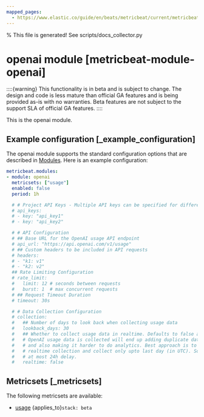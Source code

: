 ```yaml
---
mapped_pages:
  - https://www.elastic.co/guide/en/beats/metricbeat/current/metricbeat-module-openai.html
---
```


% This file is generated! See scripts/docs_collector.py

# openai module [metricbeat-module-openai]

::::{warning}
This functionality is in beta and is subject to change. The design and code is less mature than official GA features and is being provided as-is with no warranties. Beta features are not subject to the support SLA of official GA features.
::::


This is the openai module.


## Example configuration [_example_configuration]

The openai module supports the standard configuration options that are described in [Modules](/reference/metricbeat/configuration-metricbeat.md). Here is an example configuration:

```yaml
metricbeat.modules:
- module: openai
  metricsets: ["usage"]
  enabled: false
  period: 1h

  # # Project API Keys - Multiple API keys can be specified for different projects
  # api_keys:
  # - key: "api_key1"
  # - key: "api_key2"

  # # API Configuration
  # ## Base URL for the OpenAI usage API endpoint
  # api_url: "https://api.openai.com/v1/usage"
  # ## Custom headers to be included in API requests
  # headers:
  # - "k1: v1"
  # - "k2: v2"
  ## Rate Limiting Configuration
  # rate_limit:
  #   limit: 12 # seconds between requests
  #   burst: 1  # max concurrent requests
  # ## Request Timeout Duration
  # timeout: 30s

  # # Data Collection Configuration
  # collection:
  #   ## Number of days to look back when collecting usage data
  #   lookback_days: 30
  #   ## Whether to collect usage data in realtime. Defaults to false as how
  #   # OpenAI usage data is collected will end up adding duplicate data to ES
  #   # and also making it harder to do analytics. Best approach is to avoid
  #   # realtime collection and collect only upto last day (in UTC). So, there's
  #   # at most 24h delay.
  #   realtime: false
```


## Metricsets [_metricsets]

The following metricsets are available:

* [usage](/reference/metricbeat/metricbeat-metricset-openai-usage.md)  {applies_to}`stack: beta`
